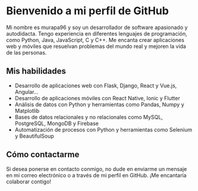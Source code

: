 # Bienvenido a mi perfil de GitHub

Mi nombre es murapa96 y soy un desarrollador de software apasionado y autodidacta. Tengo experiencia en diferentes lenguajes de programación, como Python, Java, JavaScript, C y C++. Me encanta crear aplicaciones web y móviles que resuelvan problemas del mundo real y mejoren la vida de las personas.

## Mis habilidades

- Desarrollo de aplicaciones web con Flask, Django, React y Vue.js, Angular...
- Desarrollo de aplicaciones móviles con React Native, Ionic y Flutter
- Análisis de datos con Python y herramientas como Pandas, Numpy y Matplotlib
- Bases de datos relacionales y no relacionales como MySQL, PostgreSQL, MongoDB y Firebase
- Automatización de procesos con Python y herramientas como Selenium y BeautifulSoup


## Cómo contactarme

Si desea ponerse en contacto conmigo, no dude en enviarme un mensaje en mi correo electrónico o a través de mi perfil en GitHub. ¡Me encantaría colaborar contigo!
